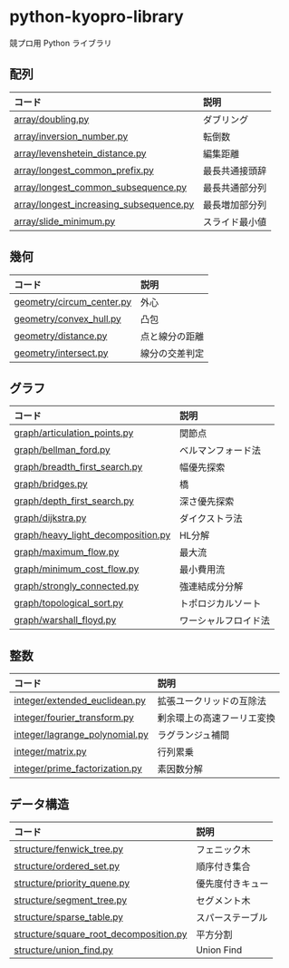 # python-kyopro-library

競プロ用 Python ライブラリ

## 配列

| コード                       | 説明   |
| :--------------------------- | :----- |
| [array/doubling.py](array/doubling.py)   | ダブリング |
| [array/inversion_number.py](array/inversion_number.py)   | 転倒数 |
| [array/levenshetein_distance.py](array/levenshetein_distance.py)   | 編集距離 |
| [array/longest_common_prefix.py](array/longest_common_prefix.py)   | 最長共通接頭辞 |
| [array/longest_common_subsequence.py](array/longest_common_subsequence.py)   | 最長共通部分列 |
| [array/longest_increasing_subsequence.py](array/longest_increasing_subsequence.py)   | 最長増加部分列 |
| [array/slide_minimum.py](array/slide_minimum.py)   | スライド最小値 |

## 幾何

| コード                       | 説明         |
| :--------------------------- | :----------- |
| [geometry/circum_center.py](geometry/circum_center.py) | 外心   |
| [geometry/convex_hull.py](geometry/convex_hull.py) | 凸包   |
| [geometry/distance.py](geometry/distance.py) | 点と線分の距離 |
| [geometry/intersect.py](geometry/intersect.py) | 線分の交差判定 |

## グラフ

| コード                       | 説明         |
| :--------------------------- | :----------- |
| [graph/articulation_points.py](graph/articulation_points.py) | 関節点  |
| [graph/bellman_ford.py](graph/bellman_ford.py) | ベルマンフォード法  |
| [graph/breadth_first_search.py](graph/breadth_first_search.py) | 幅優先探索   |
| [graph/bridges.py](graph/bridges.py) | 橋  |
| [graph/depth_first_search.py](graph/depth_first_search.py) | 深さ優先探索 |
| [graph/dijkstra.py](graph/dijkstra.py) | ダイクストラ法  |
| [graph/heavy_light_decomposition.py](graph/heavy_light_decomposition.py) | HL分解 |
| [graph/maximum_flow.py](graph/maximum_flow.py) | 最大流 |
| [graph/minimum_cost_flow.py](graph/minimum_cost_flow.py) | 最小費用流 |
| [graph/strongly_connected.py](graph/strongly_connected.py) | 強連結成分分解 |
| [graph/topological_sort.py](graph/topological_sort.py) | トポロジカルソート |
| [graph/warshall_floyd.py](graph/warshall_floyd.py) | ワーシャルフロイド法 |

## 整数

| コード                                       | 説明                     |
| :------------------------------------------ | :---------------------- |
| [integer/extended_euclidean.py](integer/extended_euclidean.py)| 拡張ユークリッドの互除法 |
| [integer/fourier_transform.py](integer/fourier_transform.py) | 剰余環上の高速フーリエ変換 |
| [integer/lagrange_polynomial.py](integer/lagrange_polynomial.py) | ラグランジュ補間 |
| [integer/matrix.py](integer/matrix.py) | 行列累乗 |
| [integer/prime_factorization.py](integer/prime_factorization.py) | 素因数分解 |

## データ構造

| コード                                             | 説明         |
| :------------------------------------------------- | :----------- |
| [structure/fenwick_tree.py](structure/fenwick_tree.py)       | フェニック木 |
| [structure/ordered_set.py](structure/ordered_set.py)       | 順序付き集合 |
| [structure/priority_quene.py](structure/priority_quene.py)       | 優先度付きキュー |
| [structure/segment_tree.py](structure/segment_tree.py)       | セグメント木 |
| [structure/sparse_table.py](structure/sparse_table.py)       | スパーステーブル |
| [structure/square_root_decomposition.py](structure/square_root_decomposition.py)       | 平方分割 |
| [structure/union_find.py](structure/union_find.py) | Union Find   |
